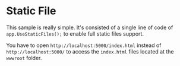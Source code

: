 # Static File

This sample is really simple. It's consisted of a single line of code of `app.UseStaticFiles();` to enable full static files support.

You have to open `http://localhost:5000/index.html` instead of `http://localhost:5000/` to access the `index.html` files located at the `wwwroot` folder. 
